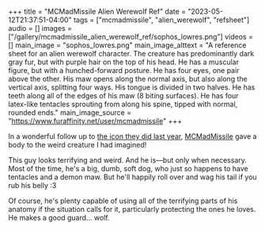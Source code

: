 +++
title = "MCMadMissile Alien Werewolf Ref"
date = "2023-05-12T21:37:51-04:00"
tags = ["mcmadmissile", "alien_werewolf", "refsheet"]
audio = []
images = ["/gallery/mcmadmissile_alien_werewolf_ref/sophos_lowres.png"]
videos = []
main_image = "sophos_lowres.png"
main_image_alttext = "A reference sheet for an alien werewolf character.  The creature has predominantly dark gray fur, but with purple hair on the top of his head.  He has a muscular figure, but with a hunched-forward posture.  He has four eyes, one pair above the other.  His maw opens along the normal axis, but also along the vertical axis, splitting four ways.  His tongue is divided in two halves.  He has teeth along all of the edges of his maw (8 biting surfaces).  He has four latex-like tentacles sprouting from along his spine, tipped with normal, rounded ends."
main_image_source = "https://www.furaffinity.net/user/mcmadmissile"
+++

In a wonderful follow up to [the icon they did last year](/gallery/mcmadmissile_alien_werewolf_icon), [MCMadMissile](https://www.furaffinity.net/user/mcmadmissile) gave a body to the weird creature I had imagined!<!--more-->

This guy looks terrifying and weird. And he is—but only when necessary.  Most of the time, he's a big, dumb, soft dog, who just so happens to have tentacles and a demon maw.  But he'll happily roll over and wag his tail if you rub his belly :3

Of course, he's plenty capable of using all of the terrifying parts of his anatomy if the situation calls for it, particularly protecting the ones he loves.  He makes a good guard… wolf.
